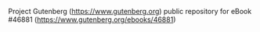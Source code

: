 Project Gutenberg (https://www.gutenberg.org) public repository for eBook #46881 (https://www.gutenberg.org/ebooks/46881)
